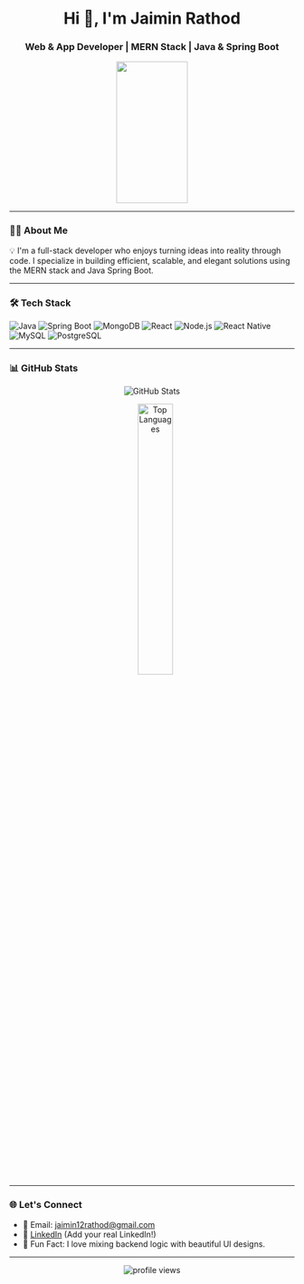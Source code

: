 <h1 align="center">Hi 👋, I'm Jaimin Rathod</h1>
<h3 align="center">Web & App Developer | MERN Stack | Java & Spring Boot</h3>
<p align="center">
<img src="https://media.giphy.com/media/qgQUggAC3Pfv687qPC/giphy.gif" width="50%" height="250"/>
</p>

---

### 🧑‍💻 About Me

💡 I'm a full-stack developer who enjoys turning ideas into reality through code. I specialize in building efficient, scalable, and elegant solutions using the MERN stack and Java Spring Boot.

---

### 🛠️ Tech Stack

![Java](https://img.shields.io/badge/Java-ED8B00?style=for-the-badge&logo=java&logoColor=white)
![Spring Boot](https://img.shields.io/badge/Spring%20Boot-6DB33F?style=for-the-badge&logo=spring-boot&logoColor=white)
![MongoDB](https://img.shields.io/badge/MongoDB-4EA94B?style=for-the-badge&logo=mongodb&logoColor=white)
![React](https://img.shields.io/badge/React-20232A?style=for-the-badge&logo=react&logoColor=61DAFB)
![Node.js](https://img.shields.io/badge/Node.js-339933?style=for-the-badge&logo=nodedotjs&logoColor=white)
![React Native](https://img.shields.io/badge/React_Native-20232A?style=for-the-badge&logo=react&logoColor=61DAFB)
![MySQL](https://img.shields.io/badge/MySQL-005C84?style=for-the-badge&logo=mysql&logoColor=white)
![PostgreSQL](https://img.shields.io/badge/PostgreSQL-316192?style=for-the-badge&logo=postgresql&logoColor=white)

---

### 📊 GitHub Stats

<p align="center">
  <img src="https://github-readme-stats.vercel.app/api?username=JAIMIN-6532&show_icons=true&theme=tokyonight" alt="GitHub Stats" />
</p>
<p align="center">
<!--   <img src="https://github-readme-streak-stats.herokuapp.com?user=JAIMIN-6532&theme=tokyonight&date_format=M%20j%5B%2C%20Y%5D" alt="GitHub Streak" width="45%" /> -->
  &nbsp;&nbsp;
  <img src="https://github-readme-stats.vercel.app/api/top-langs/?username=JAIMIN-6532&layout=compact&theme=tokyonight" alt="Top Languages" width="35%" />
</p>





<p align="center">

</p>

---

### 🌐 Let's Connect

- 📧 Email: [jaimin12rathod@gmail.com](mailto:jaimin12rathod@gmail.com)
- 💼 [LinkedIn](https://www.linkedin.com/in/jaimin-rathod-156a0a258/) (Add your real LinkedIn!)
- 🧪 Fun Fact: I love mixing backend logic with beautiful UI designs.

---

<p align="center">
  <img src="https://komarev.com/ghpvc/?username=jaiminrathod&label=Profile%20views&color=0e75b6&style=flat" alt="profile views" />
</p>
